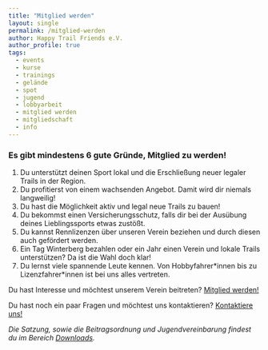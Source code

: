 ```yaml
---
title: "Mitglied werden"
layout: single
permalink: /mitglied-werden
author: Happy Trail Friends e.V.
author_profile: true
tags:
  - events
  - kurse
  - trainings
  - gelände
  - spot
  - jugend
  - lobbyarbeit
  - mitglied werden
  - mitgliedschaft
  - info
---
```


### Es gibt mindestens 6 gute Gründe, Mitglied zu werden!

1. Du unterstützt deinen Sport lokal und die Erschließung neuer legaler Trails in der Region.
2. Du profitierst von einem wachsenden Angebot. Damit wird dir niemals langweilig!
3. Du hast die Möglichkeit aktiv und legal neue Trails zu bauen!
4. Du bekommst einen Versicherungsschutz, falls dir bei der Ausübung deines Lieblingssports etwas zustößt.
5. Du kannst Rennlizenzen über unseren Verein beziehen und durch diesen auch gefördert werden.
6. Ein Tag Winterberg bezahlen oder ein Jahr einen Verein und lokale Trails unterstützen? Da ist die Wahl doch klar!
7. Du lernst viele spannende Leute kennen. Von Hobbyfahrer\*innen bis zu Lizenzfahrer\*innen ist bei uns alles vertreten.

Du hast Interesse und möchtest unserem Verein beitreten?
<a href="https://mitgliedsantrag.htfev.de" class="btn btn--primary">Mitglied werden!</a>

Du hast noch ein paar Fragen und möchtest uns kontaktieren? <a href="/kontakt" class="btn btn--primary">Kontaktiere uns!</a>

*Die Satzung, sowie die Beitragsordnung und Jugendvereinbarung findest du im Bereich [Downloads](/downloads).*